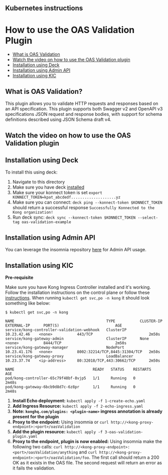 ## Kubernetes instructions
# How to use the OAS Validation Plugin

- [What is OAS Validation](#what-is-oas-validation)
- [Watch the video on how to use the OAS Validation plugin](#watch-the-video-on-how-to-use-the-oas-validation-plugin) 
- [Installation using Deck](#installation-using-deck)
- [Installation using Admin API](#installation-using-admin-api)
- [Installation using KIC](#installation-using-kic)

## What is OAS Validation?
This plugin allows you to validate HTTP requests and responses based on an API specification. This plugin supports both Swagger v2 and OpenAPI v3 specifications JSON request and response bodies, with support for schema definitions described using JSON Schema draft v4. 

## Watch the video on how to use the OAS Validation plugin

<!--
[![First OAS Validation](./images/activate.png)](https://youtu.be/ "First [PLUGIN NAME]")
-->

## Installation using Deck

To install this using deck:

1. Navigate to this directory
2. Make sure you have deck [installed](https://docs.konghq.com/deck/latest/installation/)
3. Make sure your konnect token is set `export KONNECT_TOKEN=kpat_abcdedf....................yz`
4. Make sure you can connect: `deck ping --konnect-token $KONNECT_TOKEN` should return a successful response `Successfully Konnected to the Kong organization!`
5. Run deck sync: `deck sync --konnect-token $KONNECT_TOKEN --select-tag oas-validation-example`

## Installation using Admin API

You can leverage the insomnia repository [here](https://github.com/irishtek-solutions/kong-konnect-inso) for Admin API usage.

## Installation using KIC


**Pre-requisite**

Make sure you have Kong Ingress Controller installed and it's working. Follow the installation instructions on the control plane or follow these [instructions](../../install/kic-install/). When running  `kubectl get svc,po -n kong` it should look something like below:

```
$ kubectl get svc,po -n kong

NAME                                         TYPE           CLUSTER-IP     EXTERNAL-IP      PORT(S)                         AGE
service/kong-controller-validation-webhook   ClusterIP      10.23.42.46    <none>           443/TCP                         2m50s
service/kong-gateway-admin                   ClusterIP      None           <none>           8444/TCP                        2m50s
service/kong-gateway-manager                 NodePort       10.23.41.176   <none>           8002:32214/TCP,8445:31304/TCP   2m50s
service/kong-gateway-proxy                   LoadBalancer   10.23.37.74    <ip-address>     80:32018/TCP,443:30662/TCP      2m50s

NAME                                   READY   STATUS    RESTARTS   AGE
pod/kong-controller-65c79f48bf-8vjp5   1/1     Running   0          2m48s
pod/kong-gateway-6bcb9d8d7c-6z8pr      1/1     Running   0          2m48s
```

1. **Install Echo deployment:** `kubectl apply -f 1-create-echo.yaml`
2. **Add Ingress Resource:** `kubectl apply -f 2-echo-ingress.yaml` 
3. **Note: `konghq.com/plugins: <plugin-name>` ingress annotation is already present for the plugin**
4. **Proxy to the endpoint:** Using insomnia or `curl http://<kong-proxy-endpoint>:<port>/oasValidation`
5. **Add the plugin resource:** `kubectl apply -f 3-oas-validation-plugin.yaml`
6. **Proxy to the endpoint, plugin is now enabled:** Using insomnia make the following two calls: `curl http://<kong-proxy-endpoint>:<port>/oasValidation/anything` and `curl http://<kong-proxy-endpoint>:<port>/oasValidation/foo`. The first call should return a 200 OK as it exists in the OAS file. The second request will return an error as it fails the validation.